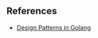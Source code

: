 ## References
- [Design Patterns in Golang](https://golangbyexample.com/all-design-patterns-golang/)